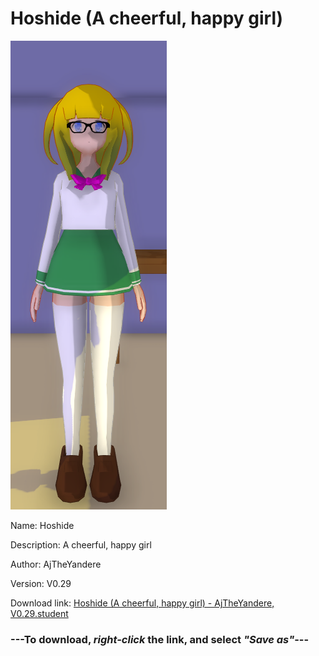 # Hoshide (A cheerful, happy girl)

<img src = "https://raw.githubusercontent.com/Arbiter1223/Daigaku-Gurashi-Custom-Students/master/Students/Files/Hoshide%20(A%20cheerful%2C%20happy%20girl).png">

Name: Hoshide

Description: A cheerful, happy girl

Author: AjTheYandere

Version: V0.29

Download link: <a href="https://raw.githubusercontent.com/Arbiter1223/Daigaku-Gurashi-Custom-Students/master/Students/Files/Hoshide%20(A%20cheerful%2C%20happy%20girl)%20-%20AjTheYandere%2C%20V0.29.student">Hoshide (A cheerful, happy girl) - AjTheYandere, V0.29.student</a>

### ---**To download, _right-click_ the link, and select _"Save as"_**---

